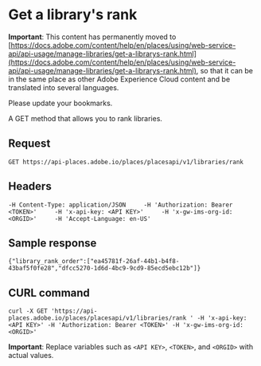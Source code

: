 # Get a library's rank

**Important**: This content has permanently moved to [https://docs.adobe.com/content/help/en/places/using/web-service-api/api-usage/manage-libraries/get-a-librarys-rank.html](https://docs.adobe.com/content/help/en/places/using/web-service-api/api-usage/manage-libraries/get-a-librarys-rank.html), so that it can be in the same place as other Adobe Experience Cloud content and be translated into several languages.

Please update your bookmarks.

A GET method that allows you to rank libraries.

## Request

`GET https://api-places.adobe.io/places/placesapi/v1/libraries/rank`

## Headers

`-H Content-Type: application/JSON    
-H 'Authorization: Bearer <TOKEN>'    
-H 'x-api-key: <API KEY>'    
-H 'x-gw-ims-org-id: <ORGID>'    
-H 'Accept-Language: en-US'`

## Sample response

`{"library_rank_order":["ea45781f-26af-44b1-b4f8-43baf5f0fe28","dfcc5270-1d6d-4bc9-9cd9-85ecd5ebc12b"]}`

## CURL command

`curl -X GET 'https://api-places.adobe.io/places/placesapi/v1/libraries/rank ' -H 'x-api-key: <API KEY>' -H 'Authorization: Bearer <TOKEN>' -H 'x-gw-ims-org-id: <ORGID>'`

**Important**: Replace variables such as `<API KEY>`, `<TOKEN>`, and `<ORGID>` with actual values.

